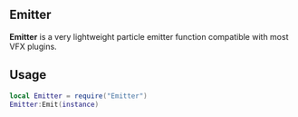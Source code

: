 ## Emitter
**Emitter** is a very lightweight particle emitter function compatible with most VFX plugins.

## Usage
```lua
local Emitter = require("Emitter")
Emitter:Emit(instance)
```

